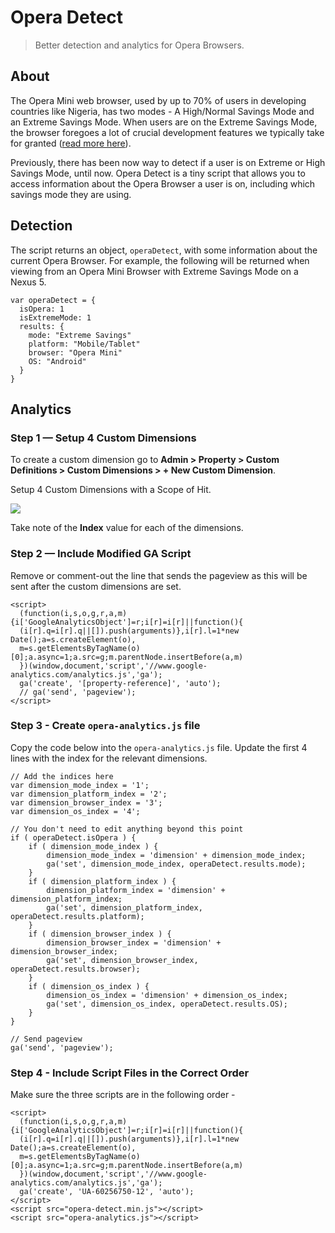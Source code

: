 # Opera Detect

> Better detection and analytics for Opera Browsers.


## About

The Opera Mini web browser, used by up to 70% of users in developing countries like Nigeria, has two modes - A High/Normal Savings Mode and an Extreme Savings Mode. When users are on the Extreme Savings Mode, the browser foregoes a lot of crucial development features we typically take for granted ([read more here](http://operamini.tips/#/about)).

Previously, there has been now way to detect if a user is on Extreme or High Savings Mode, until now. Opera Detect is a tiny script that allows you to access information about the Opera Browser a user is on, including which savings mode they are using.


## Detection

The script returns an object, `operaDetect`, with some information about the current Opera Browser. For example, the following will be returned when viewing from an Opera Mini Browser with Extreme Savings Mode on a Nexus 5.


```
var operaDetect = {
  isOpera: 1
  isExtremeMode: 1
  results: {
    mode: "Extreme Savings"
    platform: "Mobile/Tablet"
    browser: "Opera Mini"
    OS: "Android"
  }
}
```



## Analytics


### Step 1 — Setup 4 Custom Dimensions

To create a custom dimension go to **Admin > Property > Custom Definitions > Custom Dimensions > + New Custom Dimension**.

Setup 4 Custom Dimensions with a Scope of Hit.

![](http://detect.operamini.tips/img/custom-dimensions.png)

Take note of the **Index** value for each of the dimensions.




### Step 2 — Include Modified GA Script

Remove or comment-out the line that sends the pageview as this will be sent after the custom dimensions are set. 

```
<script>
  (function(i,s,o,g,r,a,m){i['GoogleAnalyticsObject']=r;i[r]=i[r]||function(){
  (i[r].q=i[r].q||[]).push(arguments)},i[r].l=1*new Date();a=s.createElement(o),
  m=s.getElementsByTagName(o)[0];a.async=1;a.src=g;m.parentNode.insertBefore(a,m)
  })(window,document,'script','//www.google-analytics.com/analytics.js','ga');
  ga('create', '[property-reference]', 'auto');
  // ga('send', 'pageview');
</script>
```


### Step 3 - Create `opera-analytics.js` file

Copy the code below into the `opera-analytics.js` file. Update the first 4 lines with the index for the relevant dimensions. 

```
// Add the indices here
var dimension_mode_index = '1';
var dimension_platform_index = '2';
var dimension_browser_index = '3';
var dimension_os_index = '4';

// You don't need to edit anything beyond this point
if ( operaDetect.isOpera ) {
	if ( dimension_mode_index ) {
		dimension_mode_index = 'dimension' + dimension_mode_index;
		ga('set', dimension_mode_index, operaDetect.results.mode);
	}
	if ( dimension_platform_index ) {
		dimension_platform_index = 'dimension' + dimension_platform_index;
		ga('set', dimension_platform_index, operaDetect.results.platform);
	}
	if ( dimension_browser_index ) {
		dimension_browser_index = 'dimension' + dimension_browser_index;
		ga('set', dimension_browser_index, operaDetect.results.browser);
	}
	if ( dimension_os_index ) {
		dimension_os_index = 'dimension' + dimension_os_index;
		ga('set', dimension_os_index, operaDetect.results.OS);
	}
} 

// Send pageview
ga('send', 'pageview');
```


### Step 4 - Include Script Files in the Correct Order

Make sure the three scripts are in the following order -

```
<script>
  (function(i,s,o,g,r,a,m){i['GoogleAnalyticsObject']=r;i[r]=i[r]||function(){
  (i[r].q=i[r].q||[]).push(arguments)},i[r].l=1*new Date();a=s.createElement(o),
  m=s.getElementsByTagName(o)[0];a.async=1;a.src=g;m.parentNode.insertBefore(a,m)
  })(window,document,'script','//www.google-analytics.com/analytics.js','ga');
  ga('create', 'UA-60256750-12', 'auto');
</script>
<script src="opera-detect.min.js"></script>
<script src="opera-analytics.js"></script>
```



